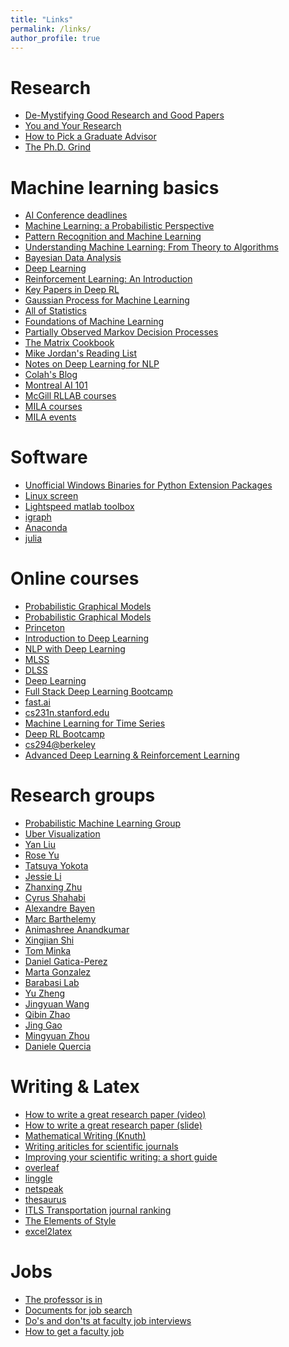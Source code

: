 ```yaml
---
title: "Links"
permalink: /links/
author_profile: true
---
```


Research
========
* [De-Mystifying Good Research and Good Papers](https://bigaidream.gitbooks.io/tech-blog/content/2014/de-mystifying-good-research.html)
* [You and Your Research](http://www.cs.virginia.edu/~robins/YouAndYourResearch.html)
* [How to Pick a Graduate Advisor](https://doi.org/10.1016/j.neuron.2013.10.005)
* [The Ph.D. Grind](http://pgbovine.net/PhD-memoir.htm)


Machine learning basics
========
* [AI Conference deadlines](https://aideadlin.es/?sub=ML,CV,NLP,RO,SP)
* [Machine Learning: a Probabilistic Perspective](https://www.cs.ubc.ca/~murphyk/MLbook/)
* [Pattern Recognition and Machine Learning](https://www.microsoft.com/en-us/research/people/cmbishop/#!prml-book)
* [Understanding Machine Learning: From Theory to Algorithms](http://www.cs.huji.ac.il/~shais/UnderstandingMachineLearning/)
* [Bayesian Data Analysis](http://www.stat.columbia.edu/~gelman/book/)
* [Deep Learning](http://www.deeplearningbook.org/)
* [Reinforcement Learning: An Introduction](http://www.incompleteideas.net/book/the-book-2nd.html)
* [Key Papers in Deep RL](https://spinningup.openai.com/en/latest/spinningup/keypapers.html#id99)
* [Gaussian Process for Machine Learning](http://www.gaussianprocess.org/gpml/)
* [All of Statistics](http://www.stat.cmu.edu/~larry/all-of-statistics/)
* [Foundations of Machine Learning](https://github.com/paullintilhac/Machine-Learning/blob/master/Foundations%20of%20Machine%20Learning%20by%20M.%20Mohri%2C%20A.%20Rostamizadeh%2C%20A.%20Talwalkar.pdf)
* [Partially Observed Markov Decision Processes](http://www.cambridge.org/gb/academic/subjects/engineering/communications-and-signal-processing/partially-observed-markov-decision-processes-filtering-controlled-sensing?format=HB)
* [The Matrix Cookbook](https://www.math.uwaterloo.ca/~hwolkowi/matrixcookbook.pdf)
* [Mike Jordan's Reading List](https://news.ycombinator.com/item?id=1055389)
* [Notes on Deep Learning for NLP](https://arxiv.org/abs/1808.09772)
* [Colah's Blog](https://colah.github.io/)
* [Montreal AI 101](https://montrealartificialintelligence.com/academy/#Getting-Started-Readings-Source-Code-and-Science)
* [McGill RLLAB courses](http://rl.cs.mcgill.ca/courses.html)
* [MILA courses](https://mila.quebec/en/cours/)
* [MILA events](https://mila.quebec/en/public_events/)


Software
========
* [Unofficial Windows Binaries for Python Extension Packages](https://www.lfd.uci.edu/~gohlke/pythonlibs/)
* [Linux screen](https://www.rackaid.com/blog/linux-screen-tutorial-and-how-to/)
* [Lightspeed matlab toolbox](https://github.com/tminka/lightspeed)
* [igraph](http://igraph.org/)
* [Anaconda](https://anaconda.org/)
* [julia](https://julialang.org/learning/)


Online courses
========
* [Probabilistic Graphical Models](http://www.cs.cmu.edu/~epxing/Class/10708-14/lecture.html)
* [Probabilistic Graphical Models](http://people.eecs.berkeley.edu/~jordan/prelims/)
* [Princeton](http://www.princeton.edu/~yc5/ele538b_sparsity/index.html)
* [Introduction to Deep Learning](http://deeplearning.cs.cmu.edu/)
* [NLP with Deep Learning](http://web.stanford.edu/class/cs224n/)
* [MLSS](https://www.youtube.com/watch?v=XLHB-Aktxw0&list=PLqJm7Rc5-EXFUOvoYCdKikfck8YeUCnl9)
* [DLSS](http://videolectures.net/deeplearning2015_montreal/)
* [Deep Learning](http://deeplearning.net/reading-list/tutorials/)
* [Full Stack Deep Learning Bootcamp](https://fullstackdeeplearning.com/)
* [fast.ai](https://www.fast.ai)
* [cs231n.stanford.edu](http://cs231n.stanford.edu/)
* [Machine Learning for Time Series](http://pkuiss.wiiyun.com/userfiles/course/201803020824153810.pdf)
* [Deep RL Bootcamp](https://sites.google.com/view/deep-rl-bootcamp/lectures)
* [cs294@berkeley](http://rail.eecs.berkeley.edu/deeprlcourse/)
* [Advanced Deep Learning & Reinforcement Learning](https://www.youtube.com/playlist?list=PLqYmG7hTraZDNJre23vqCGIVpfZ_K2RZs&fbclid=IwAR3RGagZcXCJ0wiPVtfmYLSXGB6SQ9NVnQFKNGVlb98RCTbP84kTvzN2KsE)


Research groups
========
* [Probabilistic Machine Learning Group](https://research.cs.aalto.fi/pml/)
* [Uber Visualization](http://philogb.github.io/)
* [Yan Liu](http://www-bcf.usc.edu/~liu32/)
* [Rose Yu](http://roseyu.com)
* [Tatsuya Yokota](https://sites.google.com/site/yokotatsuya/)
* [Jessie Li](https://faculty.ist.psu.edu/jessieli/Site/index.html)
* [Zhanxing Zhu](https://sites.google.com/view/zhanxingzhu/home)
* [Cyrus Shahabi](https://infolab.usc.edu/Shahabi/)
* [Alexandre Bayen](https://bayen.eecs.berkeley.edu/)
* [Marc Barthelemy](https://www.quanturb.com/index.html)
* [Animashree Anandkumar](http://tensorlab.cms.caltech.edu/users/anima/)
* [Xingjian Shi](https://home.cse.ust.hk/~xshiab/)
* [Tom Minka](https://tminka.github.io/)
* [Daniel Gatica-Perez](http://www.idiap.ch/~gatica/)
* [Marta Gonzalez](http://humnet.scripts.mit.edu/wordpress/)
* [Barabasi Lab](https://www.barabasilab.com/)
* [Yu Zheng](https://www.microsoft.com/en-us/research/project/urban-computing/)
* [Jingyuan Wang](https://www.bigscity.com/jingyuan-wang/)
* [Qibin Zhao](http://www.bsp.brain.riken.jp/~qibin/homepage/Home.html)
* [Jing Gao](https://cse.buffalo.edu/~jing/)
* [Mingyuan Zhou](https://mingyuanzhou.github.io/)
* [Daniele Quercia](http://researchswinger.org/index.html)



Writing & Latex
========
* [How to write a great research paper (video)](https://www.microsoft.com/en-us/research/academic-program/write-great-research-paper/)
* [How to write a great research paper (slide)](https://www.cis.upenn.edu/~sweirich/icfp-plmw15/slides/peyton-jones.pdf)
* [Mathematical Writing (Knuth)](http://tex.loria.fr/typographie/mathwriting.pdf)
* [Writing ariticles for scientific journals](https://lijunsun.github.io/files/Writing_articles_for_scientific_journals.pdf)
* [Improving your scientific writing: a short guide](https://lijunsun.github.io/files/ScientificWritingV39.pdf)
* [overleaf](https://www.overleaf.com/)
* [linggle](http://linggle.com/)
* [netspeak](http://www.netspeak.org/)
* [thesaurus](http://thesaurus.com)
* [ITLS Transportation journal ranking](http://sydney.edu.au/business/itls/research/journal_rankings)
* [The Elements of Style](https://en.wikipedia.org/wiki/The_Elements_of_Style)
* [excel2latex](https://ctan.org/tex-archive/support/excel2latex?lang=en)


Jobs
========
* [The professor is in](http://theprofessorisin.com/)
* [Documents for job search](https://postdocs.cornell.edu/documents-job-search)
* [Do's and don'ts at faculty job interviews](https://sv-postdoc.epfl.ch/blog/2013/career1)
* [How to get a faculty job](http://matt-welsh.blogspot.com/2012/12/how-to-get-faculty-job-part-1.html?m=1)